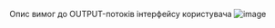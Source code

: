 Опис вимог до OUTPUT-потоків інтерфейсу користувача
![image](https://github.com/oleksandrblazhko/ai-214-kravchishina/assets/101953369/8e6a1edc-e9a6-4d62-8a8f-125e11b93c73)

